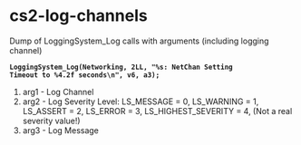 # cs2-log-channels
Dump of LoggingSystem_Log calls with arguments (including logging channel)

<b><code>LoggingSystem_Log(Networking, 2LL, "%s:  NetChan Setting Timeout to %4.2f seconds\n", v6, a3);</code></b>

1) arg1 - Log Channel
2) arg2 - Log Severity Level:
	LS_MESSAGE = 0,
	LS_WARNING = 1,
	LS_ASSERT = 2,
	LS_ERROR = 3,
  LS_HIGHEST_SEVERITY = 4, (Not a real severity value!)
3) arg3 - Log Message
